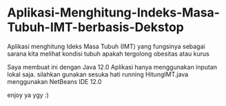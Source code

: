 # Aplikasi-Menghitung-Indeks-Masa-Tubuh-IMT-berbasis-Dekstop
Aplikasi menghitung Ideks Masa Tubuh (IMT) yang fungsinya sebagai sarana kita melihat kondisi tubuh apakah tergolong obesitas atau kurus

Saya membuat ini dengan Java 12.0
Aplikasi hanya menggunakan inputan lokal saja.
silahkan gunakan sesuka hati 
running HitungIMT.java menggunakan NetBeans IDE 12.0


enjoy ya ygy :) 
